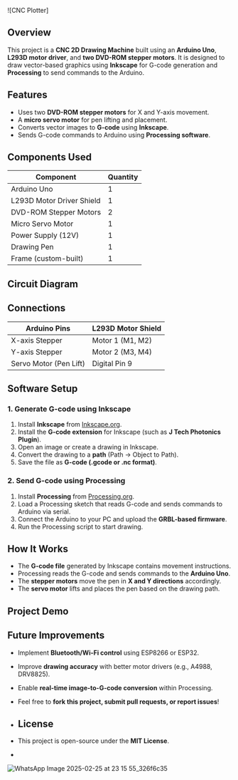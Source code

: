 ![CNC Plotter] 

## **Overview**  
This project is a **CNC 2D Drawing Machine** built using an **Arduino Uno**, **L293D motor driver**, and **two DVD-ROM stepper motors**. It is designed to draw vector-based graphics using **Inkscape** for G-code generation and **Processing** to send commands to the Arduino.  

## **Features**  
- Uses two **DVD-ROM stepper motors** for X and Y-axis movement.  
- A **micro servo motor** for pen lifting and placement.  
- Converts vector images to **G-code** using **Inkscape**.  
- Sends G-code commands to Arduino using **Processing software**.  

## **Components Used**  
| Component            | Quantity |
|----------------------|----------|
| Arduino Uno         | 1        |
| L293D Motor Driver Shield | 1 |
| DVD-ROM Stepper Motors | 2 |
| Micro Servo Motor   | 1 |
| Power Supply (12V)  | 1 |
| Drawing Pen         | 1 |
| Frame (custom-built) | 1 |

## **Circuit Diagram**  


## **Connections**  
| Arduino Pins | L293D Motor Shield |
|-------------|----------------------|
| X-axis Stepper | Motor 1 (M1, M2) |
| Y-axis Stepper | Motor 2 (M3, M4) |
| Servo Motor (Pen Lift) | Digital Pin 9 |

## **Software Setup**  

### **1. Generate G-code using Inkscape**  
1. Install **Inkscape** from [Inkscape.org](https://inkscape.org/).  
2. Install the **G-code extension** for Inkscape (such as **J Tech Photonics Plugin**).  
3. Open an image or create a drawing in Inkscape.  
4. Convert the drawing to a **path** (Path → Object to Path).  
5. Save the file as **G-code (.gcode or .nc format)**.  

### **2. Send G-code using Processing**  
1. Install **Processing** from [Processing.org](https://processing.org/).  
2. Load a Processing sketch that reads G-code and sends commands to Arduino via serial.  
3. Connect the Arduino to your PC and upload the **GRBL-based firmware**.  
4. Run the Processing script to start drawing.  

## **How It Works**  
- The **G-code file** generated by Inkscape contains movement instructions.  
- Processing reads the G-code and sends commands to the **Arduino Uno**.  
- The **stepper motors** move the pen in **X and Y directions** accordingly.  
- The **servo motor** lifts and places the pen based on the drawing path.  

## **Project Demo**  
  

## **Future Improvements**  
- Implement **Bluetooth/Wi-Fi control** using ESP8266 or ESP32.  
- Improve **drawing accuracy** with better motor drivers (e.g., A4988, DRV8825).  
- Enable **real-time image-to-G-code conversion** within Processing.

- Feel free to **fork this project, submit pull requests, or report issues**!
- ## **License**  
- This project is open-source under the **MIT License**.  
-  

 ![WhatsApp Image 2025-02-25 at 23 15 55_326f6c35](https://github.com/user-attachments/assets/459c92bd-1974-40c0-973a-41e8593668c7)

